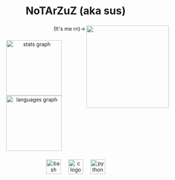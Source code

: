 <h1 align="center">NoTArZuZ (aka sus)</h1>

###

<img align="right" height="223" src="https://media1.tenor.com/m/Jojpr9QgMLoAAAAd/maxwell-maxwell-spin.gif"  />

###

<p align="right">(It's me rn)-> </p>

###

<div align="center">
  <img src="https://github-readme-stats.vercel.app/api?username=NoTArZuZ&hide_title=false&hide_rank=false&show_icons=true&include_all_commits=true&count_private=true&disable_animations=true&theme=nord&locale=en&hide_border=true&order=1" height="150" alt="stats graph"  />
  <img src="https://github-readme-stats.vercel.app/api/top-langs?username=NoTArZuZ&locale=en&hide_title=false&layout=compact&card_width=320&langs_count=5&theme=nord&hide_border=true&order=2" height="150" alt="languages graph"  />
</div>

###

<div align="center">
  <img src="https://cdn.jsdelivr.net/gh/devicons/devicon/icons/bash/bash-original.svg" height="40" alt="bash logo"  />
  <img width="12" />
  <img src="https://cdn.jsdelivr.net/gh/devicons/devicon/icons/c/c-original.svg" height="40" alt="c logo"  />
  <img width="12" />
  <img src="https://cdn.jsdelivr.net/gh/devicons/devicon/icons/python/python-original.svg" height="40" alt="python logo"  />
</div>

###
